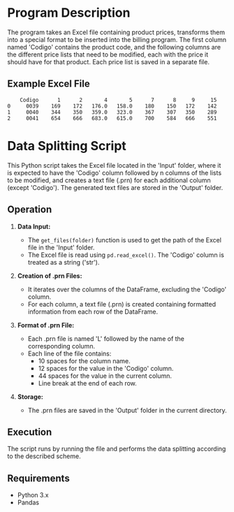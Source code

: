 # Program Description

The program takes an Excel file containing product prices, transforms them into a special format to be inserted into the billing program. The first column named 'Codigo' contains the product code, and the following columns are the different price lists that need to be modified, each with the price it should have for that product. Each price list is saved in a separate file.

## Example Excel File
    
        Codigo      1      2       4       5      7      8     9     15
    0     0039    169    172   176.0   158.0    180    150   172    142
    1     0040    344    350   359.0   323.0    367    307   350    289
    2     0041    654    666   683.0   615.0    700    584   666    551

# Data Splitting Script

This Python script takes the Excel file located in the 'Input' folder, where it is expected to have the 'Codigo' column followed by n columns of the lists to be modified, and creates a text file (.prn) for each additional column (except 'Codigo'). The generated text files are stored in the 'Output' folder.

## Operation

1. **Data Input:**
    - The `get_files(folder)` function is used to get the path of the Excel file in the 'Input' folder.
    - The Excel file is read using `pd.read_excel()`. The 'Codigo' column is treated as a string ('str').

2. **Creation of .prn Files:**
    - It iterates over the columns of the DataFrame, excluding the 'Codigo' column.
    - For each column, a text file (.prn) is created containing formatted information from each row of the DataFrame.

3. **Format of .prn File:**
    - Each .prn file is named 'L' followed by the name of the corresponding column.
    - Each line of the file contains:
        - 10 spaces for the column name.
        - 12 spaces for the value in the 'Codigo' column.
        - 44 spaces for the value in the current column.
        - Line break at the end of each row.

4. **Storage:**
    - The .prn files are saved in the 'Output' folder in the current directory.

## Execution

The script runs by running the file and performs the data splitting according to the described scheme.

## Requirements

- Python 3.x
- Pandas
